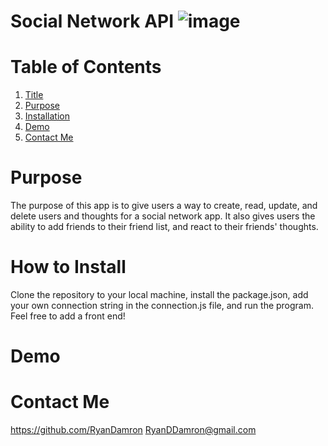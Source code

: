 # Social Network API ![image](https://user-images.githubusercontent.com/119913449/219522398-67e14063-61e7-4a8a-9558-cf04a22945e1.png)




# Table of Contents
1. [Title](#social-network-API)
2. [Purpose](#purpose)
3. [Installation](#how-to-install)
4. [Demo](#demo)
6. [Contact Me](#contact-me)


# Purpose

The purpose of this app is to give users a way to create, read, update, and delete users and thoughts for a social network app. It also gives users the ability to add friends to their friend list, and react to their friends' thoughts.


# How to Install

Clone the repository to your local machine, install the package.json, add your own connection string in the connection.js file, and run the program. Feel free to add a front end!

# Demo



# Contact Me
https://github.com/RyanDamron 
RyanDDamron@gmail.com